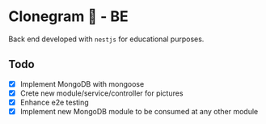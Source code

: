 # Clonegram 📸 - BE

Back end developed with `nestjs` for educational purposes.

## Todo

- [x] Implement MongoDB with mongoose
- [x] Crete new module/service/controller for pictures
- [x] Enhance e2e testing
- [x] Implement new MongoDB module to be consumed at any other module
